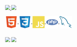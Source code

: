  <div>
  <a href="https://github.com/jayro-gandarella">
  <img height="140em" src="https://github-readme-stats.vercel.app/api?username=jayro-gandarella&show_icons=true&theme=dark&include_all_commits=true&count_private=true"/>
  <img height="140em" src="https://github-readme-stats.vercel.app/api/top-langs/?username=jayro-gandarella&layout=compact&langs_count=7&theme=dark"/>
</div>
<div style="display: inline_block"><br>
  <img align="center" alt="Jayro-HTML" height="40" width="40" src="https://raw.githubusercontent.com/devicons/devicon/master/icons/html5/html5-original.svg">
  <img align="center" alt="Jayro-CSS" height="40" width="40" src="https://raw.githubusercontent.com/devicons/devicon/master/icons/css3/css3-original.svg">
  <img align="center" alt="Jayro-Js" height="40" width="40" src="https://raw.githubusercontent.com/devicons/devicon/master/icons/javascript/javascript-plain.svg">
  <img align="center" alt="Jayro-PHP" height="40" width="40" src="https://raw.githubusercontent.com/devicons/devicon/master/icons/php/php-plain.svg">
  <img align="center" alt="Jayro-MySQL" height="40" width="40" src="https://raw.githubusercontent.com/devicons/devicon/master/icons/mysql/mysql-plain.svg">
</div>
  
##

<div> 
  <a href = "mailto:jayrogandarella@gmail.com"><img src="https://img.shields.io/badge/-Gmail-%23333?style=for-the-badge&logo=gmail&logoColor=white" target="_blank"></a>
  <a href="https://www.linkedin.com/in/jayro-gandarella-1b55631bb" target="_blank"><img src="https://img.shields.io/badge/-LinkedIn-%230077B5?style=for-the-badge&logo=linkedin&logoColor=white" target="_blank"></a>
 
</div>
